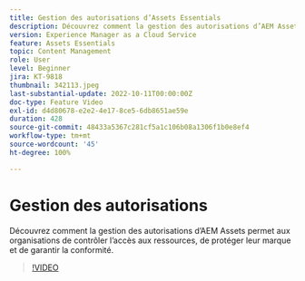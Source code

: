```yaml
---
title: Gestion des autorisations d’Assets Essentials
description: Découvrez comment la gestion des autorisations d’AEM Assets Essentials permet aux organisations de contrôler l’accès aux ressources, de protéger leur marque et de garantir la conformité.
version: Experience Manager as a Cloud Service
feature: Assets Essentials
topic: Content Management
role: User
level: Beginner
jira: KT-9818
thumbnail: 342113.jpeg
last-substantial-update: 2022-10-11T00:00:00Z
doc-type: Feature Video
exl-id: d4d80678-e2e2-4e17-8ce5-6db8651ae59e
duration: 428
source-git-commit: 48433a5367c281cf5a1c106b08a1306f1b0e8ef4
workflow-type: tm+mt
source-wordcount: '45'
ht-degree: 100%

---
```


# Gestion des autorisations

Découvrez comment la gestion des autorisations d’AEM Assets permet aux organisations de contrôler l’accès aux ressources, de protéger leur marque et de garantir la conformité.

>[!VIDEO](https://video.tv.adobe.com/v/345459?quality=12&learn=on&captions=fre_fr)
